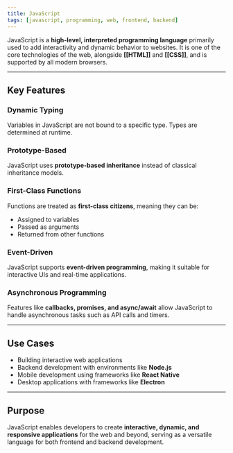```yaml
---
title: JavaScript
tags: [javascript, programming, web, frontend, backend]
---
```


JavaScript is a **high-level, interpreted programming language** primarily used to add interactivity and dynamic behavior to websites. It is one of the core technologies of the web, alongside **[[HTML]]** and **[[CSS]]**, and is supported by all modern browsers.

---

## Key Features

### Dynamic Typing
Variables in JavaScript are not bound to a specific type. Types are determined at runtime.

### Prototype-Based
JavaScript uses **prototype-based inheritance** instead of classical inheritance models.

### First-Class Functions
Functions are treated as **first-class citizens**, meaning they can be:
- Assigned to variables
- Passed as arguments
- Returned from other functions

### Event-Driven
JavaScript supports **event-driven programming**, making it suitable for interactive UIs and real-time applications.

### Asynchronous Programming
Features like **callbacks, promises, and async/await** allow JavaScript to handle asynchronous tasks such as API calls and timers.

---

## Use Cases
- Building interactive web applications  
- Backend development with environments like **Node.js**  
- Mobile development using frameworks like **React Native**  
- Desktop applications with frameworks like **Electron**  

---

## Purpose
JavaScript enables developers to create **interactive, dynamic, and responsive applications** for the web and beyond, serving as a versatile language for both frontend and backend development.
